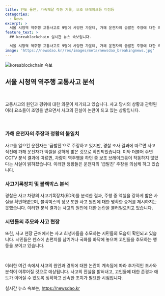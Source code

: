 ```yaml
---
title: 인도 돌진, 가속페달 작동 기록, 보조 브레이크등 미점등
categories:
  - News
excerpt: >
  서울 시청역 역주행 교통사고로 9명이 사망한 가운데, 가해 운전자의 급발진 주장에 대한 의문이 제기되고 있습니다. 경찰은 사고 전 차량의 가속페달 사용과 보조 브레이크등 미점등을 확인하여 차씨의 주장을 뒷받침하고 있지 않습니다. 사고 현장에서는 시민들이 고인들을 추모하며 흰 국화를 놓고 손편지를 남기는 모습이 이어지고 있습니다.
feature_text: >
  ## koreablockchain 실시간 뉴스 속보입니다.

  서울 시청역 역주행 교통사고로 9명이 사망한 가운데, 가해 운전자의 급발진 주장에 대한 의문이 제기되고 있습니다. 경찰은 사고 전 차량의 가속페달 사용과 보조 브레이크등 미점등을 확인하여 차씨의 주장을 뒷받침하고 있지 않습니다. 사고 현장에서는 시민들이 고인들을 추모하며 흰 국화를 놓고 손편지를 남기는 모습이 이어지고 있습니다.
image: 'https://newsdao.kr/res/images/meta/newsdao_breakingnews.jpg'
---
```


<p><img src="https://newsdao.kr/res/images/meta/newsdao_breakingnews.jpg" alt="koreablockchain 속보" /></p>

<h2 data-ke-size="size26">서울 시청역 역주행 교통사고 분석</h2>

<p data-ke-size="size16">&nbsp;</p>

<p>교통사고의 원인과 경위에 대한 의문이 제기되고 있습니다. 사고 당시의 상황과 관련된 여러 요소들이 조명을 받으면서 사고의 진실이 논란이 되고 있는 상황입니다.</p>

<p data-ke-size="size16">&nbsp;</p>

<h3>가해 운전자의 주장과 정황의 불일치</h3>

<p>사고를 일으킨 운전자는 '급발진'으로 주장하고 있지만, 경찰 조사 결과에 따르면 사고 직전에 가해 운전자가 액셀을 강하게 밟은 것으로 확인되었습니다. 이와 더불어 주변 CCTV 분석 결과에 따르면, 차량이 역주행을 하던 중 보조 브레이크등이 작동하지 않았다는 사실이 밝혀졌습니다. 이러한 정황들은 운전자의 '급발진' 주장을 의심케 하고 있습니다.</p>

<h3>사고기록장치 및 블랙박스 분석</h3>

<p>경찰은 사고 차량의 사고기록장치(EDR)를 분석한 결과, 주행 중 액셀을 강하게 밟은 사실을 확인하였으며, 블랙박스의 정보 또한 사고 원인에 대한 명확한 증거를 제시하지는 못했습니다. 이러한 분석 결과는 사고의 원인에 대한 논란을 불러일으키고 있습니다.</p>

<h3>시민들의 추모와 사고 현장</h3>

<p>또한, 사고 현장 근처에서는 사고 희생자들을 추모하는 시민들의 모습이 확인되고 있습니다. 시민들은 펜스에 손편지를 남기거나 국화를 바닥에 놓으며 고인들을 추모하는 행동을 보이고 있습니다.</p>

<p data-ke-size="size16">&nbsp;</p>

<p>이러한 여건 속에서 사고의 원인과 경위에 대한 논란이 계속됨에 따라 추가적인 조사와 분석이 이루어질 것으로 예상됩니다. 사고의 진실을 밝혀내고, 고인들에 대한 존경과 애도가 이어질 수 있도록 정확하고 신속한 조치가 필요한 시점입니다.</p>
실시간 뉴스 속보는, <a href="https://newsdao.kr" rel="dofollow">https://newsdao.kr</a>


